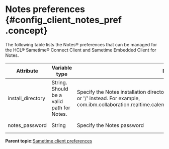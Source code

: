# Notes preferences {#config_client_notes_pref .concept}

The following table lists the Notes® preferences that can be managed for the HCL® Sametime® Connect Client and Sametime Embedded Client for Notes.

|Attribute|Variable type|Description|Release|
|---------|-------------|-----------|-------|
|install\_directory|String. Should be a valid path for Notes.|Specify the Notes installation directory. Do not use '\\' as the file separator. Use '\\\\' or '/' instead. For example, com.ibm.collaboration.realtime.calendar.notes.connector/install\_directory=D:\\\\Notes|8.0 and later|
|notes\_password|String|Specify the Notes password|8.0 and later|

**Parent topic:**[Sametime client preferences](config_client_pref_tables.md)

